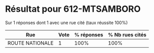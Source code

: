 # Résultat pour 612-MTSAMBORO

Sur 1 réponses dont 1 avec une rue cité (taux réussite 100%)

| Rue | Vote | % réponses | % Nb rues cités|
|-----|------|------------|----------------|
| ROUTE NATIONALE | 1 | 100% | 100%|
